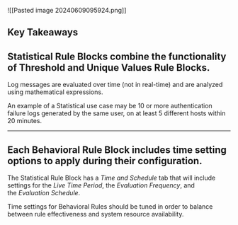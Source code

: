 
![[Pasted image 20240609095924.png]]


## Key Takeaways

## Statistical Rule Blocks combine the functionality of Threshold and Unique Values Rule Blocks.

Log messages are evaluated over time (not in real-time) and are analyzed using mathematical expressions. 

An example of a Statistical use case may be 10 or more authentication failure logs generated by the same user, on at least 5 different hosts within 20 minutes.


<hr>

## Each Behavioral Rule Block includes time setting options to apply during their configuration.

The Statistical Rule Block has a _Time and Schedule_ tab that will include settings for the _Live Time Period_, the _Evaluation Frequency_, and the _Evaluation Schedule_. 

Time settings for Behavioral Rules should be tuned in order to balance between rule effectiveness and system resource availability.


